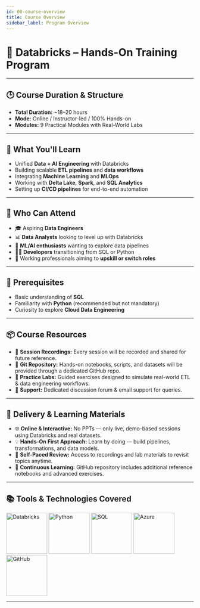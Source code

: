 ```yaml
---
id: 00-course-overview
title: Course Overview
sidebar_label: Program Overview
---
```


# 🚀 Databricks – Hands-On Training Program

---

## 🕒 Course Duration & Structure

- **Total Duration:** ~18–20 hours  
- **Mode:** Online / Instructor-led / 100% Hands-on  
- **Modules:** 9 Practical Modules with Real-World Labs  

---

## 🎯 What You'll Learn
- Unified **Data + AI Engineering** with Databricks  
- Building scalable **ETL pipelines** and **data workflows**  
- Integrating **Machine Learning** and **MLOps**  
- Working with **Delta Lake**, **Spark**, and **SQL Analytics**  
- Setting up **CI/CD pipelines** for end-to-end automation  

---

## 👥 Who Can Attend

- 🎓 Aspiring **Data Engineers**  
- 📊 **Data Analysts** looking to level up with Databricks  
- 🤖 **ML/AI enthusiasts** wanting to explore data pipelines  
- 🧑‍💻 **Developers** transitioning from SQL or Python  
- 💼 Working professionals aiming to **upskill or switch roles**

---

## 🔑 Prerequisites

- Basic understanding of **SQL**  
- Familiarity with **Python** (recommended but not mandatory)  
- Curiosity to explore **Cloud Data Engineering**

---

## 📦 Course Resources

- 🎥 **Session Recordings:** Every session will be recorded and shared for future reference.  
- 💾 **Git Repository:** Hands-on notebooks, scripts, and datasets will be provided through a dedicated GitHub repo.  
- 🧠 **Practice Labs:** Guided exercises designed to simulate real-world ETL & data engineering workflows.  
- 💬 **Support:** Dedicated discussion forum & email support for queries.  

---

## 📖 Delivery & Learning Materials

- 🌐 **Online & Interactive:** No PPTs — only live, demo-based sessions using Databricks and real datasets.  
- 💡 **Hands-On First Approach:** Learn by doing — build pipelines, transformations, and data models.  
- 🔁 **Self-Paced Review:** Access to recordings and lab materials to revisit topics anytime.  
- 🧰 **Continuous Learning:** GitHub repository includes additional reference notebooks and advanced exercises.  

---

## 📚 Tools & Technologies Covered

<div style={{display: "flex", flexWrap: "wrap", gap: "48px", marginTop: "8px"}}>
  <img src="/img/logos/databricks-logo.png" alt="Databricks" width="110" />
  <!-- <img src="/img/logos/snowflake-logo.png" alt="Snowflake" width="110" /> -->
  <img src="/img/logos/python-logo.png" alt="Python" width="110" />
  <img src="/img/logos/sql-logo.png" alt="SQL" width="110" />
  <img src="/img/logos/azure-logo.png" alt="Azure" width="110" />
  <img src="/img/logos/github-logo.png" alt="GitHub" width="110" />
</div>

---

